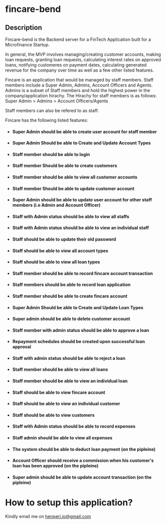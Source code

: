 # fincare-bend

## Description

Fincare-bend is the Backend server for a FinTech Application built for a Microfinance Startup.

In general, the MVP involves managing/creating customer accounts, making loan requests, granting loan requests, calculating interest rates on approved loans, notifying customeres on payment dates, calculating generated revenue for the company over time as well as a few other listed features.

Fincare is an application that would be managed by staff members. Staff members include a Super Admin, Admins, Account Officers and Agents.
Admins is a subset of Staff members and hold the highest power in the company/application hirachy.
The Hirachy for staff members is as follows:
Super Admin > Admins > Account Officers/Agents

Staff members can also be refered to as staff.

Fincare has the following listed features:

- #### Super Admin should be able to create user account for staff member
- #### Super Admin Should be able to Create and Update Account Types
- #### Staff member should be able to login
- #### Staff member Should be able to create customers
- #### Staff member should be able to view all customer accounts
- #### Staff member Should be able to update customer account
- #### Super Admin should be able to update user account for other staff members (i.e Admin and Account Officer)
- #### Staff with Admin status should be able to view all staffs
- #### Staff with Admin status should be able to view an individual staff
- #### Staff should be able to update their old password
- #### Staff should be able to view all account types
- #### Staff should be able to view all loan types
- #### Staff member should be able to record fincare account transaction
- #### Staff members should be able to record loan application
- #### Staff member should be able to create fincare account
- #### Super Admin Should be able to Create and Update Loan Types
- #### Super admin should be able to delete customer account
- #### Staff member with admin status should be able to approve a loan
- #### Repayment schedules should be created upon successful loan approval
- #### Staff with admin status should be able to reject a loan
- #### Staff member should be able to view all loans
- #### Staff member should be able to view an individual loan
- #### Staff should be able to view fincare account
- #### Staff should be able to view an individual customer
- #### Staff should be able to view customers
- #### Staff with Admin status should be able to record expenses
- #### Staff admin should be able to view all expenses
- #### The system should be able to deduct loan payment (on the pipleine)
- #### Account Officer should receive a commission when his customer's loan has been approved (on the pipleine)
- #### Super admin should be able to update account transaction (on the pipleine)

# How to setup this application?
Kindly email me on henperi.io@gmail.com
